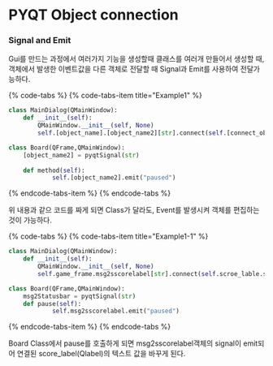 # PYQT Object connection

### Signal and Emit

Gui를 만드는 과정에서 여러가지 기능을 생성할때 클래스를 여러개 만들어서 생성할 때, 객체에서 발생한 이벤트값을 다른 객체로 전달할 때 Signal과 Emit를 사용하여 전달가능하다.

{% code-tabs %}
{% code-tabs-item title="Example1" %}
```python
class MainDialog(QMainWindow):
    def __init__(self):
        QMainWindow.__init__(self, None)
        self.[object_name].[object_name2][str].connect(self.[connect_object].method)

class Board(QFrame,QMainWindow):
    [object_name2] = pyqtSignal(str)
                
    def method(self):
            self.[object_name2].emit("paused")
```
{% endcode-tabs-item %}
{% endcode-tabs %}

위 내용과 같으 코드를 짜게 되면 Class가 달라도, Event를 발생시켜 객체를 편집하는 것이 가능하다.

{% code-tabs %}
{% code-tabs-item title="Example1-1" %}
```python
class MainDialog(QMainWindow):
    def __init__(self):
        QMainWindow.__init__(self, None)
        self.game_frame.msg2sscorelabel[str].connect(self.scroe_lable.setText)

class Board(QFrame,QMainWindow):
    msg2Statusbar = pyqtSignal(str)
    def pause(self):
            self.msg2sscorelabel.emit("paused")
```
{% endcode-tabs-item %}
{% endcode-tabs %}

Board Class에서 pause를 호출하게 되면 msg2sscorelabel객체의 signal이 emit되어 연결된 score\_label\(Qlabel\)의 텍스트 값을 바꾸게 된다.

